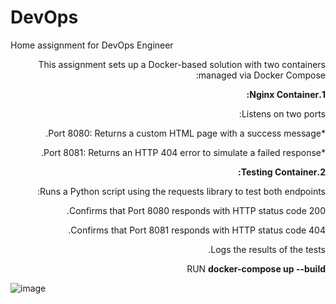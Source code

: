 # DevOps
Home assignment for DevOps Engineer

<div dir="rtl">

This assignment sets up a Docker-based solution with two containers managed via Docker Compose:

**1.Nginx Container:**

Listens on two ports:

*Port 8080: Returns a custom HTML page with a success message.

*Port 8081: Returns an HTTP 404 error to simulate a failed response.

**2.Testing Container:**

Runs a Python script using the requests library to test both endpoints:

Confirms that Port 8080 responds with HTTP status code 200.

Confirms that Port 8081 responds with HTTP status code 404.

Logs the results of the tests.

RUN **docker-compose up --build**

</div>

![image](https://github.com/user-attachments/assets/2010c714-03dc-4cc0-a7a2-9a4408937e29)
